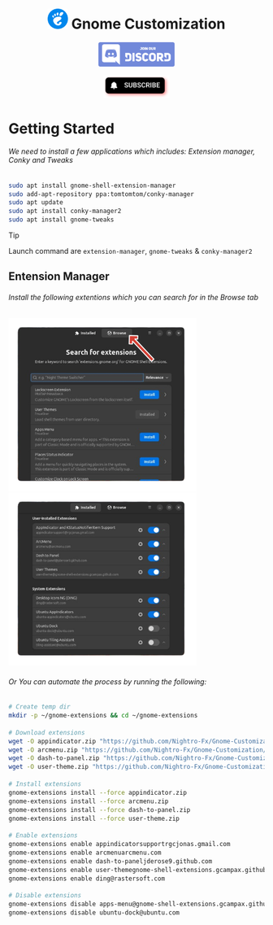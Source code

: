 <!DOCTYPE html>
<html lang="en">
<head>
    <meta charset="UTF-8">
    <meta name="viewport" content="width=device-width, initial-scale=1.0">
</head>
<body>
    <h1 align="center">
        <img src="https://github.com/Nightro-Fx/Gnome-Customization/blob/main/img/Gnome.png" width="40" alt="Logo"/> 
        Gnome Customization
    </h1>
  
  <p align="center">
  <a href="https://discord.gg/kNHaaFsGZ2">
    <img src="https://github.com/Nightro-Fx/Performance-FastFlags/blob/main/img/Discord_Join.png" alt="Join Now" width="150">
  </a>
</p>
<p align="center">
  <a href="https://www.youtube.com/@Nightro-Fx">
    <img src="https://github.com/Nightro-Fx/Performance-FastFlags/blob/main/img/Subscribe_Hover.png" alt="Sub Now" width="130">
  </a>
</p>
</body>
</html>


# Getting Started
###### We need to install a few applications which includes: Extension manager, Conky and Tweaks
```bash
sudo apt install gnome-shell-extension-manager
sudo add-apt-repository ppa:tomtomtom/conky-manager
sudo apt update
sudo apt install conky-manager2
sudo apt install gnome-tweaks
```
> [!TIP]
> Launch command are `extension-manager`, `gnome-tweaks` & `conky-manager2`

## Entension Manager
###### Install the following extentions which you can search for in the Browse tab
<img src="https://github.com/Nightro-Fx/Gnome-Customization/blob/main/img/Browse.png" width="370" alt="Logo"/> <img src="https://github.com/Nightro-Fx/Gnome-Customization/blob/main/img/Extensions.png" width="370" alt="Logo"/>

###### Or You can automate the process by running the following:
```bash
# Create temp dir
mkdir -p ~/gnome-extensions && cd ~/gnome-extensions

# Download extensions
wget -O appindicator.zip "https://github.com/Nightro-Fx/Gnome-Customization/raw/refs/heads/main/Gnome%20Extentions/appindicatorsupportrgcjonas.gmail.com.v60.shell-extension.zip"
wget -O arcmenu.zip "https://github.com/Nightro-Fx/Gnome-Customization/raw/refs/heads/main/Gnome%20Extentions/arcmenuarcmenu.com.v64.shell-extension.zip"
wget -O dash-to-panel.zip "https://github.com/Nightro-Fx/Gnome-Customization/raw/refs/heads/main/Gnome%20Extentions/dash-to-paneljderose9.github.com.v66.shell-extension.zip"
wget -O user-theme.zip "https://github.com/Nightro-Fx/Gnome-Customization/raw/refs/heads/main/Gnome%20Extentions/user-themegnome-shell-extensions.gcampax.github.com.v64.shell-extension.zip"

# Install extensions
gnome-extensions install --force appindicator.zip
gnome-extensions install --force arcmenu.zip
gnome-extensions install --force dash-to-panel.zip
gnome-extensions install --force user-theme.zip

# Enable extensions
gnome-extensions enable appindicatorsupportrgcjonas.gmail.com
gnome-extensions enable arcmenuarcmenu.com
gnome-extensions enable dash-to-paneljderose9.github.com
gnome-extensions enable user-themegnome-shell-extensions.gcampax.github.com
gnome-extensions enable ding@rastersoft.com

# Disable extensions
gnome-extensions disable apps-menu@gnome-shell-extensions.gcampax.github.com
gnome-extensions disable ubuntu-dock@ubuntu.com
